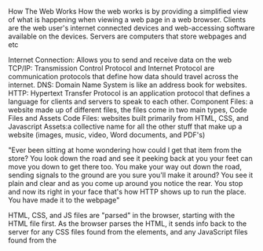 How The Web Works
How the web works is by providing a simplified view of what is happening when viewing a web page in a web browser.
Clients are the web user's internet connected devices and web-accessing software available on the devices.
Servers are computers that store webpages and etc

Internet Connection: Allows you to send and receive data on the web
TCP/IP: Transmission Control Protocol and Internet Protocol are communication protocols that define how data should travel across the internet.
DNS: Domain Name System is like an address book for websites.
HTTP: Hypertext Transfer Protocol is an application protocol that defines a language for clients and servers to speak to each other.
Component Files: a website made up of different files, the files come in two main types, Code Files and Assets
                 Code Files: websites built primarily from HTML, CSS, and Javascript
                 Assets:a collective name for all the other stuff that make up a website (images, music, video, Word documents, and PDF's)
                 
"Ever been sitting at home
wondering how could I get that item from the store?
You look down the road and see it peeking back at you
your feet can move you down to get there too.
You make your way out down the road, sending signals to the ground
are you sure you'll make it around?
You see it plain and clear
and as you come up around you notice the rear.
You stop and now its right in your face
that's how HTTP shows up to run the place.
You have made it to the webpage"

HTML, CSS, and JS files are "parsed" in the browser, starting with the HTML file first. As the browser parses the HTML, 
it sends info back to the server for any CSS files found from the <link> elements, and any JavaScript files found from the <script> elements. 
From those, the browser parses CSS and JavaScript. The browser generates an in-memory DOM tree from the parsed HTML, then generates CSSOM structure from
the parsed CSS, and compiles and executes the parsed JS. As the browser builds the DOM and applies the styles from CSSOM, it executes the JS, and a visual 
representation of the page is now on the screen, the user can now interact with it.
  
You find images to add to a website by going to google images and searching for something suitable. Once you find the image you want, click on it to enlarge it. 
Right click the image (Ctrl + click), choose Save Image As and choose the folder to save it in. You can also copy the image's web address 
from the browser address bar.

In JavaScript, a String is created by enclosing it in a single or double quote mark. A Number is created without quotes around them.

Variables are containers that store values. They are necessary to do anything interesting in programming, such as personalize a greeting message, or change an 
image displayed in an image gallery.

  
What is an HTML attribute? An HTML attribute is an element that contains extra information that won't appear in the context.
Describe the Anatomy of an HTMl element. The anatomy of an HTML element is the opening tag, the content, and the closing tag.
What is the Difference between <article> and <section> element tags? The <article> element specifies independent, self-contained content. The <section> element defines section in a document. 
What Elements does a “typical” website include? They include headings and paragraphs
How does metadata influence Search Engine Optimization? Using metadata boosts the SEO efforts that are written in the search engine's language. It helps the search engine better understand the topic, and it also helps to display more relevant results.
How is the <meta> HTML tag used when specifying metadata? The <meta> tag defines metadat about the HTML document. It is the information about the data.
  
  
What is the first step to designing a Website? The first step to designing a website is deciding what you want to accomplish with it.
What is the most important question to answer when designing a Website? The most important question to answer is "What exactly do I want to accomplish?"
  
Why should you use an <h1> element over a <span> element to display a top level heading? You should use an <h1> element over a <span> because it is a semantic element (adds a large size font to heading), it gives the text its wrapped around a top level heading on the page. Just adding the <span> element causes it to look like a top level heading, without the styling of adding the <h1> element.
What are the benefits of using semantic tags in our HTML? Some of the benefits of using semantic tags are screen readers can use it to help visually impaired users work a page, and search engines will read its contents as vital keywords to push the showing of the search rankings.
  
Describe 2 things that require JavaScript in the Browser? 
How can you add JavaScript to an HTML document?
